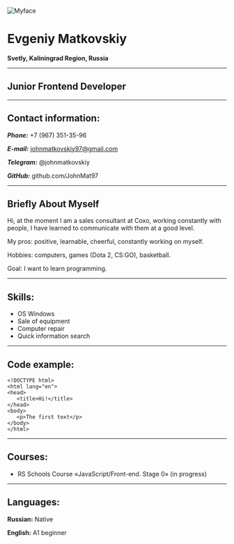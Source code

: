  ![Myface](https://sun9-79.userapi.com/impg/lzyfnZ9wlWewio9GTjH--FaiNszkyW8cDNS9Ig/Mo6rr7faB0A.jpg?size=1448x1634&quality=96&sign=7dcac55741e43d34f8df4aa517f51e4b&type=album)

 # Evgeniy Matkovskiy

 **Svetly, Kaliningrad Region, Russia**

***

 ## Junior Frontend Developer

********

## Contact information:

***Phone:*** +7 (967) 351-35-96

***E-mail:*** johnmatkovskiy97@gmail.com

***Telegram:*** @johnmatkovskiy

***GitHub:*** github.com/JohnMat97

********

## Briefly About Myself

Hi, at the moment I am a sales consultant at Coxo, working constantly with people, I have learned to communicate with them at a good level.

My pros: positive, learnable, cheerful, constantly working on myself. 

Hobbies: computers, games (Dota 2, CS:GO), basketball. 

Goal: I want to learn programming.

********

## Skills:
* OS Windows
* Sale of equipment
* Computer repair
* Quick information search

********

## Code example:
 
 ```
<!DOCTYPE html>
<html lang="en">
<head>
    <title>Hi!</title>
</head>
<body>
    <p>The first text</p>
</body>
</html>
```

********

## Courses:
* RS Schools Course «JavaScript/Front-end. Stage 0» (in progress)

********

## Languages:

**Russian:**  Native

**English:** A1 beginner